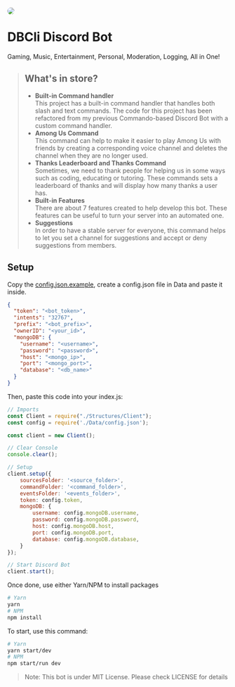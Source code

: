 # <img src="https://cdn.discordapp.com/avatars/881172367898976277/d5446ca4d9af309e63bd22101d44af3b.png?size=128" style="border-radius: 50%"><br><br><b>DBCli Discord Bot</b>

Gaming, Music, Entertainment, Personal, Moderation, Logging, All in One!

> ## <b>What's in store?</b>
> - <b>Built-in Command handler</b><br>
This project has a built-in command handler that handles both slash and text commands. The code for this project has been refactored from my previous Commando-based Discord Bot with a custom command handler.
> - <b>Among Us Command</b><br>
This command can help to make it easier to play Among Us with friends by creating a corresponding voice channel and deletes the channel when they are no longer used.
> - <b>Thanks Leaderboard and Thanks Command</b><br>
Sometimes, we need to thank people for helping us in some ways such as coding, educating or tutoring. These commands sets a leaderboard of thanks and will display how many thanks a user has.
> - <b>Built-in Features</b><br>
There are about 7 features created to help develop this bot. These features can be useful to turn your server into an automated one.
> - <b>Suggestions</b><br>
In order to have a stable server for everyone, this command helps to let you set a channel for suggestions and accept or deny suggestions from members.

## Setup

Copy the [config.json.example]('src/Data/config.json.example'), create a config.json file in Data and paste it inside.

```json
{
  "token": "<bot_token>",
  "intents": "32767",
  "prefix": "<bot_prefix>",
  "ownerID": "<your_id>",
  "mongoDB": {
    "username": "<username>",
    "password": "<password>",
    "host": "<mongo_ip>",
    "port": "<mongo_port>",
    "database": "<db_name>"
  }
}
```

Then, paste this code into your index.js:
```javascript
// Imports
const Client = require("./Structures/Client");
const config = require('./Data/config.json');

const client = new Client();

// Clear Console
console.clear();

// Setup
client.setup({
    sourcesFolder: '<source_folder>',
    commandFolder: '<command_folder>',
    eventsFolder: '<events_folder>',
    token: config.token,
    mongoDB: {
        username: config.mongoDB.username,
        password: config.mongoDB.password,
        host: config.mongoDB.host,
        port: config.mongoDB.port,
        database: config.mongoDB.database,
    }
});

// Start Discord Bot
client.start();
```

Once done, use either Yarn/NPM to install packages

```bash
# Yarn
yarn
# NPM
npm install
```

To start, use this command:

```bash
# Yarn
yarn start/dev
# NPM
npm start/run dev
```

> Note: This bot is under MIT License. Please check LICENSE for details
